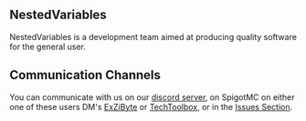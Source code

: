 ## NestedVariables
NestedVariables is a development team aimed at producing quality software for the general user.

## Communication Channels

You can communicate with us on our [discord server](https://discord.me/nestedvar "Nested Variables Discord Server"), on SpigotMC 
on either one of these users DM's [ExZiByte](https://www.spigotmc.org/members/cgigaming.76279/ "ExZiByte's SpigotMC Profile") or [TechToolbox](https://www.spigotmc.org/members/techtoolbox.266535/ "TechToolbox's SpigotMC Profile"), or in the [Issues Section](https://github.com/nkomarn/NestedVariables/issues "NestedVariables Issues Section").
